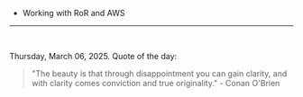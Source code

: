 - Working with RoR and AWS

---

<br>

<!-- quote_marker -->
Thursday, March 06, 2025. Quote of the day:

> "The beauty is that through disappointment you can gain clarity, and with clarity comes conviction and true originality." - Conan O'Brien
